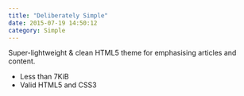 ```yaml
---
title: "Deliberately Simple"
date: 2015-07-19 14:50:12
category: Simple
---
```


Super-lightweight & clean HTML5 theme for emphasising articles and content.

- Less than 7KiB
- Valid HTML5 and CSS3
